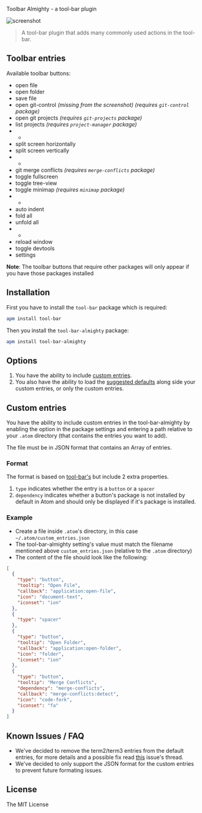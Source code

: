 Toolbar Almighty - a tool-bar plugin

![screenshot](https://rawgit.com/varemenos/atom-toolbar-almighty/master/screenshot.png)

> A tool-bar plugin that adds many commonly used actions in the tool-bar.

## Toolbar entries

Available toolbar buttons:

* open file
* open folder
* save file
* open git-control _(missing from the screenshot) (requires `git-control` package)_
* open git projects _(requires `git-projects` package)_
* list projects _(requires `project-manager` package)_
* -
* split screen horizontally
* split screen vertically
* -
* git merge conflicts _(requires `merge-conflicts` package)_
* toggle fullscreen
* toggle tree-view
* toggle minimap _(requires `minimap` package)_
* -
* auto indent
* fold all
* unfold all
* -
* reload window
* toggle devtools
* settings

__Note__: The toolbar buttons that require other packages will only appear if you have those packages installed

## Installation

First you have to install the `tool-bar` package which is required:

```bash
apm install tool-bar
```

Then you install the `tool-bar-almighty` package:

```bash
apm install tool-bar-almighty
```

## Options

1. You have the ability to include [custom entries](https://github.com/varemenos/atom-toolbar-almighty#custom-entries).
2. You also have the ability to load the [suggested defaults](https://github.com/varemenos/atom-toolbar-almighty#toolbar-entries) along side your custom entries, or only the custom entries.

## Custom entries

You have the ability to include custom entries in the tool-bar-almighty by enabling the option in the package settings and entering a path relative to your `.atom` directory (that contains the entries you want to add).

The file must be in JSON format that contains an Array of entries.

### Format

The format is based on [tool-bar's](https://github.com/suda/tool-bar#example) but include 2 extra properties.

1. `type` indicates whether the entry is a `button` or a `spacer`
2. `dependency` indicates whether a button's package is not installed by default in Atom and should only be displayed if it's package is installed.

### Example

* Create a file inside `.atom`'s directory, in this case `~/.atom/custom_entries.json`
* The tool-bar-almighty setting's value must match the filename mentioned above `custom_entries.json` (relative to the `.atom` directory)
* The content of the file should look like the following:

```json
[
  {
    "type": "button",
    "tooltip": "Open File",
    "callback": "application:open-file",
    "icon": "document-text",
    "iconset": "ion"
  },
  {
    "type": "spacer"
  },
  {
    "type": "button",
    "tooltip": "Open Folder",
    "callback": "application:open-folder",
    "icon": "folder",
    "iconset": "ion"
  },
  {
    "type": "button",
    "tooltip": "Merge Conflicts",
    "dependency": "merge-conflicts",
    "callback": "merge-conflicts:detect",
    "icon": "code-fork",
    "iconset": "fa"
  }
]
```

## Known Issues / FAQ

* We've decided to remove the term2/term3 entries from the default entries, for more details and a possible fix read [this](https://github.com/varemenos/atom-toolbar-almighty/issues/9) issue's thread.
* We've decided to only support the JSON format for the custom entries to prevent future formating issues.

## License

The MIT License
